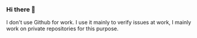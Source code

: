 ### Hi there 👋

I don't use Github for work.
I use it mainly to verify issues at work,
I mainly work on private repositories for this purpose.

